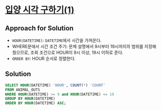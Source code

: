 # [입양 시각 구하기(1)](https://koharinn.tistory.com/321)

## Approach for Solution
- `HOUR(DATETIME)`: `DATETIME`에서 시간을 가져온다.
- WHERE문에서 시간 조건 주기: 문제 설명에서 9시부터 19시까지의 범위를 지정해줬으므로, 조회 조건으로 HOUR이 9시 이상, 19시 이하로 준다.
- `ORDER BY`: HOUR 순서로 정렬한다.

## Solution
```sql
SELECT HOUR(DATETIME) 'HOUR', COUNT(*) 'COUNT'
FROM ANIMAL_OUTS
WHERE HOUR(DATETIME) >= 9 and HOUR(DATETIME) <= 19
GROUP BY HOUR(DATETIME)
ORDER BY HOUR(DATETIME) ASC;
```
